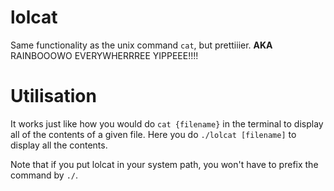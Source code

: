 # lolcat
Same functionality as the unix command `cat`, but prettiiier. **AKA** RAINBOOOWO EVERYWHERRREE YIPPEEE!!!!

# Utilisation
It works just like how you would do `cat {filename}` in the terminal to display all of the contents of a given file. Here you do `./lolcat [filename]` to display all the contents.

Note that if you put lolcat in your system path, you won't have to prefix the command by `./`.

